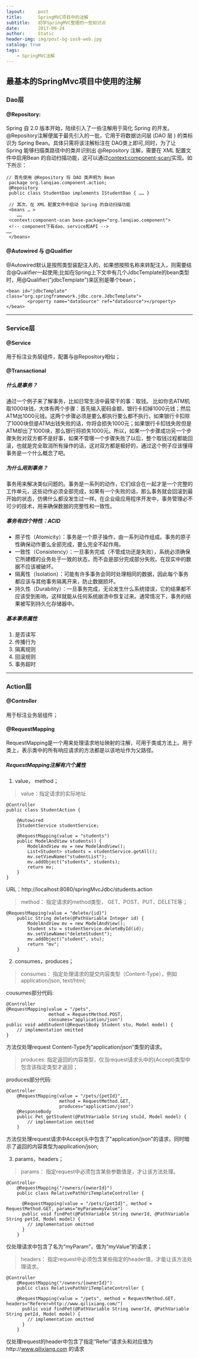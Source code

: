 ```yaml
---
layout:     post
title:      SpringMVC项目中的注解
subtitle:   初学SpringMVC整理的一些知识点
date:       2017-09-24
author:     Static
header-img: img/post-bg-ios9-web.jpg
catalog: true
tags:
    - SpringMVC注解
---
```


## 最基本的SpringMvc项目中使用的注解
### Dao层
#### @Repository:
Spring 自 2.0  版本开始，陆续引入了一些注解用于简化 Spring 的开发。@Repository注解便属于最先引入的一批，它用于将数据访问层 (DAO 层 ) 的类标识为 Spring Bean。具体只需将该注解标注在 DAO类上即可,同时，为了让 Spring 能够扫描类路径中的类并识别出 @Repository 注解，需要在 XML 配置文件中启用Bean 的自动扫描功能，这可以通过<context:component-scan/>实现。如下所示：

```
// 首先使用 @Repository 将 DAO 类声明为 Bean 
 package org.lanqiao.component.action;
 @Repository 
 public class StudentDao implements IStudentDao { …… } 

 // 其次，在 XML 配置文件中启动 Spring 的自动扫描功能
 <beans … > 
    ……
 <context:component-scan base-package="org.lanqiao.component">
 <!-- component下有dao、service和API -->
……
 </beans>
```
#### @Autowired 与 @Qualifier
@Autowired默认是按照类型装配注入的，如果想按照名称来转配注入，则需要结合@Qualifier一起使用;比如在Spring上下文中有几个JdbcTemplate的bean类型时，用@Qualifier("jdbcTemplate")来区别是哪个bean；

```
<bean id="jdbcTemplate" class="org.springframework.jdbc.core.JdbcTemplate">
		<property name="dataSource" ref="dataSource"></property>
</bean>
```

---

### Service层

#### @Service
用于标注业务层组件，配置与@Repository相似；
#### @Transactional
##### 什么是事务？
通过一个例子来了解事务，比如日常生活中最常干的事：取钱。
比如你去ATM机取1000块钱，大体有两个步骤：首先输入密码金额，银行卡扣掉1000元钱；然后ATM出1000元钱。这两个步骤必须是要么都执行要么都不执行。如果银行卡扣除了1000块但是ATM出钱失败的话，你将会损失1000元；如果银行卡扣钱失败但是ATM却出了1000块，那么银行将损失1000元。所以，如果一个步骤成功另一个步骤失败对双方都不是好事，如果不管哪一个步骤失败了以后，整个取钱过程都能回滚，也就是完全取消所有操作的话，这对双方都是极好的，通过这个例子应该懂得事务是一个什么概念了吧。

##### 为什么用到事务？
事务用来解决类似问题的。事务是一系列的动作，它们综合在一起才是一个完整的工作单元，这些动作必须全部完成，如果有一个失败的话，那么事务就会回滚到最开始的状态，仿佛什么都没发生过一样。在企业级应用程序开发中，事务管理必不可少的技术，用来确保数据的完整性和一致性。 

##### 事务有四个特性：ACID


- 原子性（Atomicity）：事务是一个原子操作，由一系列动作组成。事务的原子性确保动作要么全部完成，要么完全不起作用。
- 一致性（Consistency）：一旦事务完成（不管成功还是失败），系统必须确保它所建模的业务处于一致的状态，而不会是部分完成部分失败。在现实中的数据不应该被破坏。
- 隔离性（Isolation）：可能有许多事务会同时处理相同的数据，因此每个事务都应该与其他事务隔离开来，防止数据损坏。
- 持久性（Durability）：一旦事务完成，无论发生什么系统错误，它的结果都不应该受到影响，这样就能从任何系统崩溃中恢复过来。通常情况下，事务的结果被写到持久化存储器中。

##### 基本事务属性
1. 是否读写
2. 传播行为
3. 隔离规则
4. 回滚规则
5. 事务超时

---

### Action层
#### @Controller
用于标注业务层组件；
#### @RequestMapping
RequestMapping是一个用来处理请求地址映射的注解，可用于类或方法上。用于类上，表示类中的所有响应请求的方法都是以该地址作为父路径。
##### RequestMapping注解有六个属性
1. value， method；

> value：指定请求的实际地址

```
@Controller
public class StudentAction {

	@Autowired
	IStudentService studentService;

	@RequestMapping(value = "students")
	public ModelAndView students() {
		ModelAndView mv = new ModelAndView();
		List<Student> students = studentService.getAll();
		mv.setViewName("studentList");
		mv.addObject("students", students);
		return mv;
	}
}
```
URL：http://localhost:8080/springMvcJdbc/students.action

> method：  指定请求的method类型， GET、POST、PUT、DELETE等；


```
@RequestMapping(value = "delete/{id}")
	public String delete(@PathVariable Integer id) {
	    ModelAndView mv = new ModelAndView();
	    Student stu = studentService.deleteById(id);
		mv.setViewName("deleteStudent");
		mv.addObject("student", stu);
		return "mv";
	}
```

2. consumes，produces；

> consumes： 指定处理请求的提交内容类型（Content-Type），例如application/json, text/html;

cousumes部分代码:
```
@Controller  
@RequestMapping(value = "/pets", 
                method = RequestMethod.POST,
                consumes="application/json")  
public void addStudent(@RequestBody Student stu, Model model) {      
    // implementation omitted  
}
```
方法仅处理request Content-Type为“application/json”类型的请求。


> produces:    指定返回的内容类型，仅当request请求头中的(Accept)类型中包含该指定类型才返回；

produces部分代码:
```
@Controller  
    @RequestMapping(value = "/pets/{petId}",
                    method = RequestMethod.GET, 
                    produces="application/json")  
    @ResponseBody  
    public Pet getStudent(@PathVariable String stuId, Model model) {      
        // implementation omitted  
    }
```
方法仅处理request请求中Accept头中包含了"application/json"的请求，同时暗示了返回的内容类型为application/json;

3. params，headers；

> params： 指定request中必须包含某些参数值是，才让该方法处理。

```
@Controller  
    @RequestMapping("/owners/{ownerId}")  
    public class RelativePathUriTemplateController {  
      
      @RequestMapping(value = "/pets/{petId}", method = RequestMethod.GET, params="myParam=myValue")  
      public void findPet(@PathVariable String ownerId, @PathVariable String petId, Model model) {      
        // implementation omitted  
      }  
    }
```
仅处理请求中包含了名为“myParam”，值为“myValue”的请求；


> headers： 指定request中必须包含某些指定的header值，才能让该方法处理请求。

```
@Controller  
    @RequestMapping("/owners/{ownerId}")  
    public class RelativePathUriTemplateController {  
      
    @RequestMapping(value = "/pets", method = RequestMethod.GET, headers="Referer=http://www.qilixiang.com/")  
      public void findPet(@PathVariable String ownerId, @PathVariable String petId, Model model) {      
        // implementation omitted  
      }  
    }
```
 仅处理request的header中包含了指定“Refer”请求头和对应值为http://www.qilixiang.com 的请求
